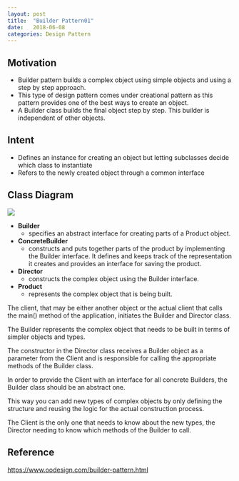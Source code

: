 ```yaml
---
layout: post
title:  "Builder Pattern01"
date:   2018-06-08
categories: Design Pattern
---
```


## Motivation

- Builder pattern builds a complex object using simple objects and using a step by step approach. 
- This type of design pattern comes under creational pattern as this pattern provides one of the best ways to create an object.
- A Builder class builds the final object step by step. This builder is independent of other objects.

## Intent

- Defines an instance for creating an object but letting subclasses decide which class to instantiate
- Refers to the newly created object through a common interface

## Class Diagram

![](/image/builderPattern01.png)

- **Builder** 
  - specifies an abstract interface for creating parts of a Product object.
- **ConcreteBuilder** 
  - constructs and puts together parts of the product by implementing the Builder interface. It defines and keeps track of the representation it creates and provides an interface for saving the product.
- **Director**  
  - constructs the complex object using the Builder interface.
- **Product** 
  - represents the complex object that is being built.

The client, that may be either another object or the actual client that calls the main() method of the application, initiates the Builder and Director class. 

The Builder represents the complex object that needs to be built in terms of simpler objects and types. 

The constructor in the Director class receives a Builder object as a parameter from the Client and is responsible for calling the appropriate methods of the Builder class. 

In order to provide the Client with an interface for all concrete Builders, the Builder class should be an abstract one. 

This way you can add new types of complex objects by only defining the structure and reusing the logic for the actual construction process. 

The Client is the only one that needs to know about the new types, the Director needing to know which methods of the Builder to call.

## Reference

<https://www.oodesign.com/builder-pattern.html>
